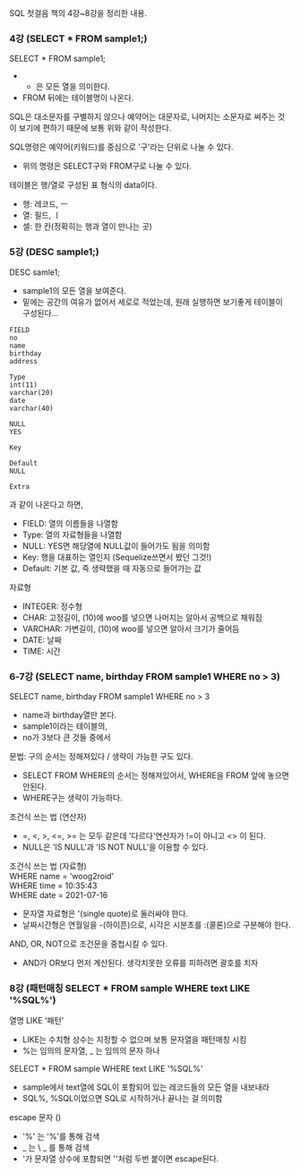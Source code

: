 SQL 첫걸음 책의 4강~8강을 정리한 내용.

### 4강 (SELECT * FROM sample1;)
SELECT * FROM sample1;
- * 은 모든 열을 의미한다.
- FROM 뒤에는 테이블명이 나온다.

SQL은 대소문자를 구별하지 않으나 예약어는 대문자로,
나머지는 소문자로 써주는 것이 보기에 편하기 때문에 보통 위와 같이 작성한다.

SQL명령은 예약어(키워드)를 중심으로 '구'라는 단위로 나눌 수 있다.
- 위의 명령은 SELECT구와 FROM구로 나눌 수 있다.

테이블은 행/열로 구성된 표 형식의 data이다.
- 행: 레코드, ㅡ
- 열: 필드, ㅣ
- 셀: 한 칸(정확히는 행과 열이 만나는 곳)

### 5강 (DESC sample1;)
DESC samle1;
- sample1의 모든 열을 보여준다.
- 밑에는 공간의 여유가 없어서 세로로 적었는데, 원래 실행하면 보기좋게 테이블이 구성된다...
```
FIELD	
no		
name	
birthday
address	

Type		
int(11)		
varchar(20)	
date		
varchar(40)	

NULL
YES

Key

Default
NULL

Extra
```
과 같이 나온다고 하면,
- FIELD: 열의 이름들을 나열함
- Type: 열의 자료형들을 나열함
- NULL: YES면 해당열에 NULL값이 들어가도 됨을 의미함
- Key: 행을 대표하는 열인지 (Sequelize쓰면서 봤던 그것!)
- Default: 기본 값, 즉 생략했을 때 자동으로 들어가는 값

자료형
- INTEGER: 정수형
- CHAR: 고정길이, (10)에 woo를 넣으면 나머지는 알아서 공백으로 채워짐
- VARCHAR: 가변길이, (10)에 woo를 넣으면 알아서 크기가 줄어듬
- DATE: 날짜
- TIME: 시간

### 6-7강 (SELECT name, birthday FROM sample1 WHERE no > 3)
SELECT name, birthday FROM sample1 WHERE no > 3
- name과 birthday열만 본다.
- sample1이라는 테이블의,
- no가 3보다 큰 것들 중에서

문법: 구의 순서는 정해져있다 / 생략이 가능한 구도 있다.
- SELECT FROM WHERE의 순서는 정해져있어서, WHERE을 FROM 앞에 놓으면 안된다.
- WHERE구는 생략이 가능하다.

조건식 쓰는 법 (연산자)
- =, <, >, <=, >= 는 모두 같은데 '다르다'연산자가 !=이 아니고 <> 이 된다.
- NULL은 'IS NULL'과 'IS NOT NULL'을 이용할 수 있다.

조건식 쓰는 법 (자료형)  
WHERE name = 'woog2roid'  
WHERE time = 10:35:43  
WHERE date = 2021-07-16  
- 문자열 자료형은 '(single quote)로 둘러싸야 한다.
- 날짜시간형은 연월일을 -(하이픈)으로, 시각은 시분초를 :(콜론)으로 구분해야 한다.

AND, OR, NOT으로 조건문을 중첩시킬 수 있다.
- AND가 OR보다 먼저 계산된다. 생각치못한 오류를 피하려면 괄호를 치자

### 8강 (패턴매칭 SELECT * FROM sample WHERE text LIKE '%SQL%')

열명 LIKE '패턴'
- LIKE는 수치형 상수는 지정할 수 없으며 보통 문자열을 패턴매칭 시킴
- %는 임의의 문자열, _ 는 임의의 문자 하나

SELECT * FROM sample WHERE text LIKE '%SQL%'
- sample에서 text열에 SQL이 포함되어 있는 레코드들의 모든 열을 내보내라
- SQL%, %SQL이었으면 SQL로 시작하거나 끝나는 걸 의미함


escape 문자 (\)
- '%' 는 '\%'를 통해 검색
- _ 는 \ _ 를 통해 검색
- '가 문자열 상수에 포함되면 ''처럼 두번 붙이면 escape된다.